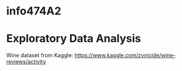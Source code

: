 # info474A2
# Exploratory Data Analysis

Wine dataset from Kaggle:
https://www.kaggle.com/zynicide/wine-reviews/activity
